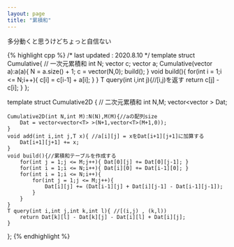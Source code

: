 ```yaml
---
layout: page
title: "累積和"
---
```


多分動くと思うけどちょっと自信ない

{% highlight cpp %}
/*
    last updated : 2020.8.10
 */
template<class T> struct Cumulative{ // 一次元累積和
    int N;
    vector<T> c;
    vector<T> a;
    Cumulative(vector<T> a):a(a){
        N = a.size() + 1;
        c = vector<T>(N,0);
        build();
    }
    void build(){
        for(int i = 1;i <= N;i++){
            c[i] = c[i-1] + a[i];
        }
    }
    T query(int i,int j){//[i,j)を返す
        return c[j] - c[i];
    }
};

template<class T> struct Cumulative2D { // 二次元累積和
    int N,M;
    vector<vector<T> > Dat; 

    Cumulative2D(int N,int M):N(N),M(M){//aの配列size
        Dat = vector<vector<T> >(N+1,vector<T>(M+1,0));
    }
    void add(int i,int j,T x){ //a[i][j] = xをDat[i+1][j+1]に加算する
        Dat[i+1][j+1] += x;
    }
    void build(){//累積和テーブルを作成する
        for(int j = 1;j <= M;j++){ Dat[0][j] += Dat[0][j-1]; }
        for(int i = 1;i <= N;i++){ Dat[i][0] += Dat[i-1][0]; }
        for(int i = 1;i <= N;i++){
            for(int j = 1;j <= M;j++){
                Dat[i][j] += (Dat[i-1][j] + Dat[i][j-1] - Dat[i-1][j-1]);
            }
        }
    }
    T query(int i,int j,int k,int l){ //[(i,j) , (k,l))
        return Dat[k][l] - Dat[k][j] - Dat[i][l] + Dat[i][j];
    }
};
{% endhighlight %}
